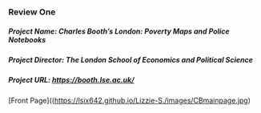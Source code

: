 ### Review One  
##### Project Name: _Charles Booth’s London: Poverty Maps and Police Notebooks_  
##### Project Director: The London School of Economics and Political Science  
##### Project URL: [https://booth.lse.ac.uk/ ](https://booth.lse.ac.uk/)    

[Front Page]((https://lsix642.github.io/Lizzie-S./images/CBmainpage.jpg)  
